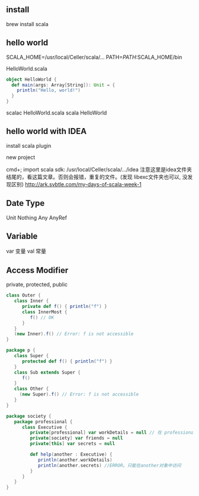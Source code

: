 ## install
brew install scala

## hello world
SCALA_HOME=/usr/local/Celler/scala/...
PATH=$PATH:$SCALA_HOME/bin

HelloWorld.scala

```scala
object HelloWorld {
  def main(args: Array[String]): Unit = {
    println("Hello, world!")
  }
}
```
scalac HelloWorld.scala
scala HelloWorld

## hello world with IDEA
install scala plugin

new project

cmd+;
import scala sdk: /usr/local/Celler/scala/.../idea
注意这里是idea文件夹结尾的，看这篇文章。否则会报错，重复的文件。(发现 libexc文件夹也可以, 没发现区别)
http://ark.svbtle.com/my-days-of-scala-week-1


## Date Type

Unit
Nothing
Any
AnyRef

## Variable
var 变量
val 常量

## Access Modifier
private, protected, public

```scala
class Outer {
   class Inner {
      private def f() { println("f") }
      class InnerMost {
         f() // OK
      }
   }
   (new Inner).f() // Error: f is not accessible
}

package p {
   class Super {
      protected def f() { println("f") }
   }
   class Sub extends Super {
      f()
   }
   class Other {
     (new Super).f() // Error: f is not accessible
   }
}

package society {
   package professional {
      class Executive {
         private[professional] var workDetails = null // 在 professional 包范围内可访问
         private[society] var friends = null
         private[this] var secrets = null

         def help(another : Executive) {
            println(another.workDetails)
            println(another.secrets) //ERROR。只能在another对象中访问
         }
      }
   }
}
```




